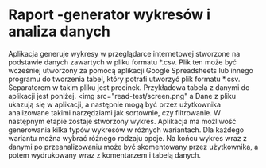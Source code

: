 # Raport -generator wykresów i analiza danych
 
Aplikacja generuje wykresy w przeglądarce internetowej stworzone na podstawie danych zawartych w pliku formatu *.csv. Plik ten może być wcześniej utworzony za pomocą aplikacji Google Spreadsheets lub innego programu do tworzenia tabel, który potrafi utworzyć plik formatu *.csv.  Separatorem w takim pliku jest precinek. Przykładowa tabela z danymi do aplikacji jest poniżej.
<img src="read-test/screen.png" a
Dane z pliku ukazują się w aplikacji, a następnie mogą być przez użytkownika analizowane takimi narzędziami jak sortownie, czy filtrowanie. W następnym etapie zostaje stworzony wykres. Aplikacja ma możliwość generowania kilka typów wykresów w różnych wariantach. Dla każdego wariantu można wybrać różnego rodzaju opcje. Na końcu wykres wraz z danymi po przeanalizowaniu może być skomentowany przez użytkownika, a potem wydrukowany wraz z komentarzem i tabelą danych. 
